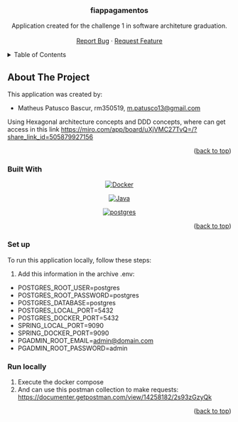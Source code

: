 <br />
<div align="center">

  <h3 align="center">fiappagamentos</h3>

  <p align="center">
    Application created for the challenge 1 in software architeture graduation.
    <br />
    <br />
    <a href="https://github.com/mpatusco/fiappagamentos/issues">Report Bug</a>
    ·
    <a href="https://github.com/mpatusco/fiappagamentos/issues">Request Feature</a>
  </p>
</div>


<details>
  <summary>Table of Contents</summary>
  <ol>
    <li>
      <a href="#about-the-project">About The Project</a>
      <ul>
        <li><a href="#built-with">Built With</a></li>
      </ul>
    </li>
    <li>
      <a href="#local-execution">Local Execution</a>
      <ul>
        <li><a href="#setup">Set up</a></li>
        <li><a href="#run-locally">Run locally</a></li>
      </ul>
    </li>
  </ol>
</details>


## About The Project

This application was created by:
- Matheus Patusco Bascur,  rm350519, m.patusco13@gmail.com 

Using Hexagonal architecture concepts and DDD concepts, where can get access in this link
https://miro.com/app/board/uXjVMC27TvQ=/?share_link_id=505879927156


<p align="right">(<a href="#readme-top">back to top</a>)</p>


### Built With

<div align="center"> 

[![Docker][Docker]][Docker-url]

</div> 

<div align="center"> 

[![Java][Java]][Java-url]

</div> 

<div align="center"> 

[![postgres][postgres]][postgres-url]

</div> 


<p align="right">(<a href="#readme-top">back to top</a>)</p>


### Set up

To run this application locally, follow these steps:

1. Add this information in the archive .env:
  - POSTGRES_ROOT_USER=postgres
  - POSTGRES_ROOT_PASSWORD=postgres
  - POSTGRES_DATABASE=postgres
  - POSTGRES_LOCAL_PORT=5432
  - POSTGRES_DOCKER_PORT=5432
  - SPRING_LOCAL_PORT=9090
  - SPRING_DOCKER_PORT=9090
  - PGADMIN_ROOT_EMAIL=admin@domain.com
  - PGADMIN_ROOT_PASSWORD=admin


### Run locally

1. Execute the docker compose
2. And can use this postman collection to make requests:
  https://documenter.getpostman.com/view/14258182/2s93zGzyQk

<p align="right">(<a href="#readme-top">back to top</a>)</p>



<!-- MARKDOWN LINKS & IMAGES -->
[Java]: https://img.shields.io/badge/Java-0769AD?style=for-the-badge&logo=java&logoColor=white
[Java-url]: https://www.java.com/pt-BR/

[Docker]: https://img.shields.io/badge/Docker-2496ED?style=for-the-badge&logo=docker&logoColor=white
[Docker-url]: https://www.docker.com/

[postgres]: https://img.shields.io/badge/postgress-00000F?style=for-the-badge&logo=postgress&logoColor=white
[postgres-url]: https://www.postgresql.org/docs/

